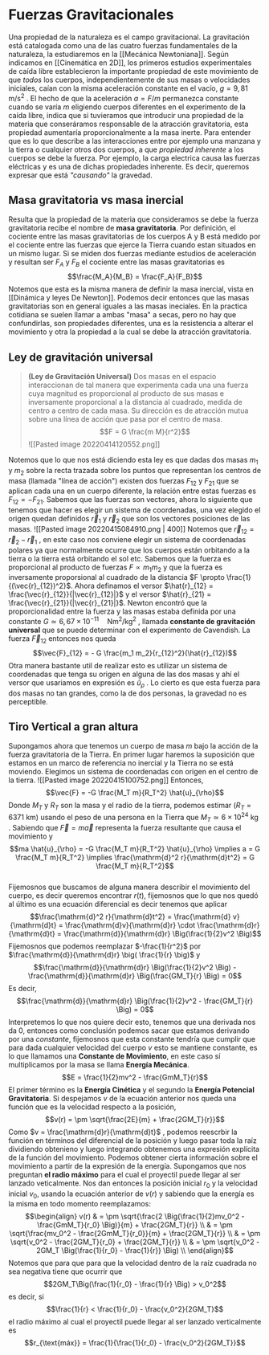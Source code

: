 # Fuerzas Gravitacionales
Una propiedad de la naturaleza es el campo gravitacional. La gravitación está catalogada como una de las cuatro fuerzas fundamentales de la naturaleza, la estudiaremos en la [[Mecánica Newtoniana]].
Según indicamos en [[Cinemática en 2D]], los primeros estudios experimentales de caída libre establecieron la importante propiedad de este movimiento de que *todos* los cuerpos, independientemente de sus masas o velocidades iniciales, caían con la misma aceleración constante en el vacío, $g  = 9,81 \text{ m/s}^2$ . 
El hecho de que la aceleración $a = F/m$ permanezca constante cuando se varía $m$ eligiendo cuerpos diferentes en el experimento de la caída libre, indica que si tuvieramos que introducir una propiedad de la materia que conseráramos responsable de la atracción gravitatoria, esta propiedad aumentaría proporcionalmente a la masa inerte. 
Para entender que es lo que describe a las interacciones entre por ejemplo una manzana y la tierra o cualquier otros dos cuerpos, a que _propiedad inherente_ a los cuerpos se debe la fuerza. Por ejemplo, la carga electrica causa las fuerzas eléctricas y es una de dichas propiedades inherente. Es decir, queremos expresar que está _"causando"_ la gravedad.

## Masa gravitatoria vs masa inercial
Resulta que la propiedad de la materia que consideramos se debe la fuerza gravitatoria recibe el nombre de **masa gravitatoria**. Por definición, el cociente entre las masas gravitatorias de los cuerpos A y B está medido por el cociente entre las fuerzas que ejerce la Tierra cuando estan situados en un mismo lugar.  Si se miden dos fuerzas mediante estudios de aceleración y resultan ser $F_A$ y $F_B$ el cociente entre las masas gravitatorias es
$$\frac{M_A}{M_B} = \frac{F_A}{F_B}$$
Notemos que esta es la misma manera de definir la masa inercial, vista en [[Dinámica y leyes De Newton]]. Podemos decir entonces que las masas gravitatorias son en general iguales a las masas ineciales. En la practica cotidiana se suelen llamar  a ambas "masa" a secas, pero no hay que confundirlas, son propiedades diferentes, una es la resistencia a alterar el movimiento y otra la propiedad a la cual se debe la atracción gravitatoria.

## Ley de gravitación universal
> **(Ley de Gravitación Universal)** Dos masas en el espacio interaccionan de tal manera que experimenta cada una una fuerza cuya magnitud es proporcional al producto de sus masas e inversamente proporcional a la distancia al cuadrado, medida de centro a centro de cada masa. Su dirección es de atracción mutua sobre una línea de acción que pasa por el centro de masa. $$F = G \frac{m M}{r^2}$$
![[Pasted image 20220414120552.png]]

Notemos que lo que nos está diciendo esta ley es que dadas dos masas $m_1$ y $m_2$ sobre la recta trazada sobre los puntos que representan los centros de masa (llamada "línea de acción") existen dos fuerzas $F_{12}$ y $F_{21}$ que se aplican cada una en un cuerpo diferente, la relación entre estas fuerzas es $F_{12} = - F_{21}$. Sabemos que las fuerzas son vectores, ahora lo siguiente que tenemos que hacer es elegir un sistema de coordenadas, una vez elegido el origen quedan definidos $\vec{r}_{1}$ y $\vec{r}_2$ que son los vectores posiciones de las masas.
![[Pasted image 20220415084910.png | 400]]
Notemos que $\vec{r}_{12} = \vec{r}_2 - \vec{r}_1$ , en este caso nos conviene elegir un sistema de coordenadas polares ya que normalmente ocurre que los cuerpos están orbitando a la tierra o la tierra está orbitando el sol etc. Sabemos que la fuerza es proporcional al producto de fuerzas $F \propto m_1 m_2$ y que la fuerza es inversamente proporsional al cuadrado de la distancia $F \propto \frac{1}{(\vec{r}_{12})^2}$. Ahora definamos el versor $\hat{r}_{12} = \frac{\vec{r}_{12}}{|\vec{r}_{12}|}$ y el versor $\hat{r}_{21} = \frac{\vec{r}_{21}}{|\vec{r}_{21}|}$. Newton encontró que la proporcionalidad entre la fuerza y las masas estaba definida por una constante $G \simeq 6,67 \times 10^{-11} \quad \text{Nm}^2 / \text{kg}^2$ , llamada **constante de gravitación universal** que se puede determinar con el experimento de Cavendish. La fuerza $\vec{F}_{12}$ entonces nos queda
$$\vec{F}_{12} = - G \frac{m_1 m_2}{r_{12}^2}(\hat{r}_{12})$$
Otra manera bastante util de realizar esto es utilizar un sistema de coordenadas que tenga su origen en alguna de las dos masas y ahí el versor que usariamos en expresión es $\hat{u}_{\rho}$ . 
Lo cierto es que esta fuerza para dos masas no tan grandes, como la de dos personas, la gravedad no es perceptible.

## Tiro Vertical a gran altura
Supongamos ahora que tenemos un cuerpo de masa $m$ bajo la acción de la fuerza gravitatoria de la Tierra. En primer lugar haremos la suposición que estamos en un marco de referencia no inercial y la Tierra no se está moviendo. Elegimos un sistema de coordenadas con origen en el centro de la tierra. 
![[Pasted image 20220415100752.png]]
Entonces, 
$$\vec{F} = -G \frac{M_T m}{R_T^2} \hat{u}_{\rho}$$
Donde $M_T$  y $R_T$ son la masa y el radio de la tierra, podemos estimar ($R_T = 6371 \text{ km}$) usando el peso de una persona en la Tierra que $M_T \simeq 6 \times 10^{24} \text{ kg}$ . 
Sabiendo que $\vec{F} = m \vec{a}$ representa la fuerza resultante que causa el movimiento y $$ma \hat{u}_{\rho} = -G \frac{M_T m}{R_T^2} \hat{u}_{\rho} \implies a = G \frac{M_T m}{R_T^2} \implies \frac{\mathrm{d}^2 r}{\mathrm{d}t^2} = G \frac{M_T m}{R_T^2}$$  
Fijemosnos que buscamos de alguna manera describir el movimiento del cuerpo, es decir queremos encontrar $r(t)$, fijemosnos que lo que nos quedó al último es una ecuación diferencial es decir tenemos que aplicar
$$\frac{\mathrm{d}^2 r}{\mathrm{d}t^2} = \frac{\mathrm{d} v}{\mathrm{d}t} = \frac{\mathrm{d}v}{\mathrm{d}r} \cdot \frac{\mathrm{d}r}{\mathrm{d}t} = \frac{\mathrm{d}}{\mathrm{d}r} \Big(\frac{1}{2}v^2 \Big)$$
Fijemosnos que podemos reemplazar $-\frac{1}{r^2}$ por $\frac{\mathrm{d}}{\mathrm{d}r} \big( \frac{1}{r} \big)$ y 
$$\frac{\mathrm{d}}{\mathrm{d}r} \Big(\frac{1}{2}v^2 \Big) - \frac{\mathrm{d}}{\mathrm{d}r} \Big(\frac{GM_T}{r} \Big) = 0$$
Es decir,
$$\frac{\mathrm{d}}{\mathrm{d}r} \Big(\frac{1}{2}v^2 - \frac{GM_T}{r} \Big) = 0$$
Interpretemos lo que nos quiere decir esto, tenemos que una derivada nos da 0, entonces como conclusión podemos sacar que estamos derivando por una _constante_, fijemosnos que esta constante tendría que cumplir que para dada cualquier velocidad del cuerpo $v$ esto se mantiene constante, es lo que llamamos una **Constante de Movimiento**, en este caso sí multiplicamos por la masa se llama **Energía Mecánica**. 
$$E = \frac{1}{2}mv^2 - \frac{GmM_T}{r}$$
El primer término es la **Energía Cinética** y el segundo la **Energía Potencial Gravitatoria**. Si despejamos $v$ de la ecuación anterior nos queda una función que es la velocidad respecto a la posición,
$$v(r) = \pm \sqrt{\frac{2E}{m} + \frac{2GM_T}{r}}$$
Como $v = \frac{\mathrm{d}r}{\mathrm{d}t}$ , podemos reescrbir la función en términos del diferencial de la posición y luego pasar toda la raíz dividiendo obtenieno y luego integrando obtenemos una expresión explícita de la función del movimiento. Podemos obtener cierta información sobre el movimiento a partir de la expresión de la energía.
Supongamos que nos preguntan **el radio máximo** para el cual el proyectil puede llegar al ser lanzado veticalmente. Nos dan entonces la posición inicial $r_0$ y la velocidad inicial $v_0$, usando la ecuación anterior de $v(r)$ y sabiendo que la energía es la misma en todo momento reemplazamos:
$$\begin{align}
v(r) & = \pm \sqrt{\frac{2 \Big(\frac{1}{2}mv_0^2 - \frac{GmM_T}{r_0} \Big)}{m} + \frac{2GM_T}{r}} \\
& = \pm \sqrt{\frac{mv_0^2 - \frac{2GmM_T}{r_0}}{m} + \frac{2GM_T}{r}} \\
& = \pm \sqrt{v_0^2 - \frac{2GM_T}{r_0} + \frac{2GM_T}{r}} \\
& = \pm \sqrt{v_0^2  - 2GM_T \Big(\frac{1}{r_0} - \frac{1}{r}} \Big) \\
\end{align}$$
Notemos que para que para que la velocidad dentro de la raíz cuadrada no sea negativa tiene que ocurrir que
$$2GM_T\Big(\frac{1}{r_0} - \frac{1}{r} \Big) > v_0^2$$
es decir, si
$$\frac{1}{r} < \frac{1}{r_0} - \frac{v_0^2}{2GM_T}$$
el radio máximo al cual el proyectil puede llegar al ser lanzado verticalmente es
$$r_{\text{máx}} = \frac{1}{\frac{1}{r_0} - \frac{v_0^2}{2GM_T}}$$

